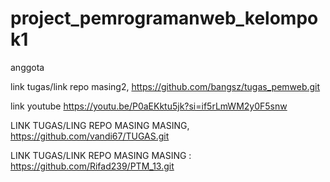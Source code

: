 # project_pemrogramanweb_kelompok1
anggota

link tugas/link repo masing2, https://github.com/bangsz/tugas_pemweb.git


link youtube https://youtu.be/P0aEKktu5jk?si=if5rLmWM2y0F5snw


LINK TUGAS/LING REPO MASING MASING, https://github.com/vandi67/TUGAS.git

LINK TUGAS/LINK REPO MASING MASING : https://github.com/Rifad239/PTM_13.git
